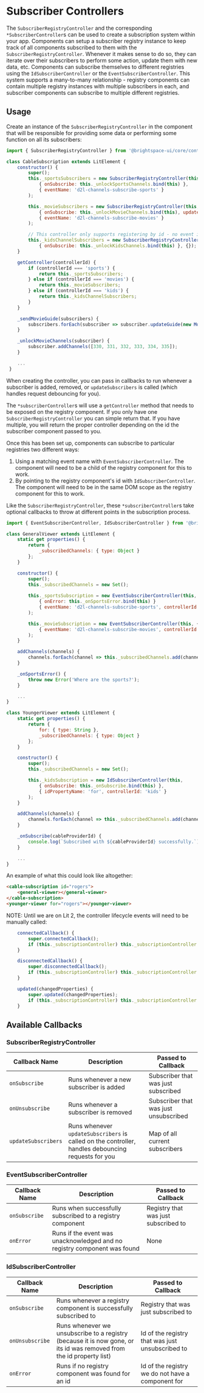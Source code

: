 # Subscriber Controllers

The `SubscriberRegistryController` and the corresponding `*SubscriberController`s can be used to create a subscription system within your app. Components can setup a subscriber registry instance to keep track of all components subscribed to them with the `SubscriberRegistryController`. Whenever it makes sense to do so, they can iterate over their subscribers to perform some action, update them with new data, etc.  Components can subscribe themselves to different registries using the `IdSubscriberController` or the `EventSubscriberController`. This system supports a many-to-many relationship - registry components can contain multiple registry instances with multiple subscribers in each, and subscriber components can subscribe to multiple different registries.

## Usage

Create an instance of the `SubscriberRegistryController` in the component that will be responsible for providing some data or performing some function on all its subscribers:

```js
import { SubscriberRegistryController } from '@brightspace-ui/core/controllers/subscriber/subscriberControllers.js';

class CableSubscription extends LitElement {
	constructor() {
		super();
		this._sportsSubscribers = new SubscriberRegistryController(this,
			{ onSubscribe: this._unlockSportsChannels.bind(this) },
			{ eventName: 'd2l-channels-subscribe-sports' }
		);

		this._movieSubscribers = new SubscriberRegistryController(this, {},
			{ onSubscribe: this._unlockMovieChannels.bind(this), updateSubscribers: this._sendMovieGuide.bind(this) },
			{ eventName: 'd2l-channels-subscribe-movies' }
		);

		// This controller only supports registering by id - no event is needed
		this._kidsChannelSubscribers = new SubscriberRegistryController(this,
			{ onSubscribe: this._unlockKidsChannels.bind(this) }, {});
	}

	getController(controllerId) {
		if (controllerId === 'sports') {
			return this._sportsSubscribers;
		} else if (controllerId === 'movies') {
			return this._movieSubscribers;
		} else if (controllerId === 'kids') {
			return this._kidsChannelSubscribers;
		}
	}

	_sendMovieGuide(subscribers) {
		subscribers.forEach(subscriber => subscriber.updateGuide(new MovieGuide(new Date().getMonth())));
	}

	_unlockMovieChannels(subscriber) {
		subscriber.addChannels([330, 331, 332, 333, 334, 335]);
	}

	...
 }
```

When creating the controller, you can pass in callbacks to run whenever a subscriber is added, removed, or `updateSubscribers` is called (which handles request debouncing for you).

The `*subscriberController`s will use a `getController` method that needs to be exposed on the registry component. If you only have one `SubscriberRegistryController` you can simple return that.  If you have multiple, you will return the proper controller depending on the id the subscriber component passed to you.

Once this has been set up, components can subscribe to particular registries two different ways:
1. Using a matching event name with `EventSubscriberController`. The component will need to be a child of the registry component for this to work.
2. By pointing to the registry component's id with `IdSubscriberController`. The component will need to be in the same DOM scope as the registry component for this to work.

Like the `SubscriberRegistryController`, these `*subscriberController`s take optional callbacks to throw at different points in the subscription process.

```js
import { EventSubscriberController, IdSubscriberController } from '@brightspace-ui/core/controllers/subscriber/subscriberControllers.js';

class GeneralViewer extends LitElement {
	static get properties() {
		return {
			_subscribedChannels: { type: Object }
		};
	}

	constructor() {
		super();
		this._subscribedChannels = new Set();
	
		this._sportsSubscription = new EventSubscriberController(this,
			{ onError: this._onSportsError.bind(this) }
			{ eventName: 'd2l-channels-subscribe-sports', controllerId: 'sports' }
		);

		this._movieSubscription = new EventSubscriberController(this, {},
			{ eventName: 'd2l-channels-subscribe-movies', controllerId: 'movies' }
		);
	}

	addChannels(channels) {
		channels.forEach(channel => this._subscribedChannels.add(channel));
	}

	_onSportsError() {
		throw new Error('Where are the sports?');
	}

	...
}

class YoungerViewer extends LitElement {
	static get properties() {
		return {
			for: { type: String },
			_subscribedChannels: { type: Object }
		};
	}

	constructor() {
		super();
		this._subscribedChannels = new Set();

		this._kidsSubscription = new IdSubscriberController(this,
			{ onSubscribe: this._onSubscribe.bind(this) },
			{ idPropertyName: 'for', controllerId: 'kids' }
		);
	}

	addChannels(channels) {
		channels.forEach(channel => this._subscribedChannels.add(channel));
	}

	_onSubscribe(cableProviderId) {
		console.log(`Subscribed with ${cableProviderId} successfully.`);
	}

	...
}
```

An example of what this could look like altogether:
```html
<cable-subscription id="rogers">
	<general-viewer></general-viewer>
</cable-subscription>
<younger-viewer for="rogers"></younger-viewer>
```

NOTE: Until we are on Lit 2, the controller lifecycle events will need to be manually called:
```js
	connectedCallback() {
		super.connectedCallback();
		if (this._subscriptionController) this._subscriptionController.hostConnected();
	}

	disconnectedCallback() {
		super.disconnectedCallback();
		if (this._subscriptionController) this._subscriptionController.hostDisconnected();
	}

	updated(changedProperties) {
		super.updated(changedProperties);
		if (this._subscriptionController) this._subscriptionController.hostUpdated(changedProperties);
	}
```

## Available Callbacks

### SubscriberRegistryController
| Callback Name | Description | Passed to Callback |
|---|---|---|
| `onSubscribe` | Runs whenever a new subscriber is added | Subscriber that was just subscribed | 
| `onUnsubscribe` | Runs whenever a subscriber is removed | Subscriber that was just unsubscribed |
| `updateSubscribers` | Runs whenever `updateSubscribers` is called on the controller, handles debouncing requests for you | Map of all current subscribers |

### EventSubscriberController
| Callback Name | Description | Passed to Callback |
|---|---|---|
| `onSubscribe` | Runs when successfully subscribed to a registry component | Registry that was just subscribed to |
| `onError` | Runs if the event was unacknowledged and no registry component was found | None |

### IdSubscriberController
| Callback Name | Description | Passed to Callback |
|---|---|---|
| `onSubscribe` | Runs whenever a registry component is successfully subscribed to | Registry that was just subscribed to |
| `onUnsubscribe` | Runs whenever we unsubscribe to a registry (because it is now gone, or its id was removed from the id property list) | Id of the registry that was just unsubscribed to |
| `onError` | Runs if no registry component was found for an id | Id of the registry we do not have a component for |
